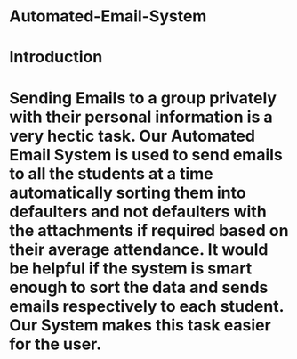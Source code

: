 # Automated-Email-System
<h1>Introduction<h1>
Sending Emails to a group privately with their personal information is a very hectic task.
Our Automated Email System is used to send emails to all the students at a time automatically sorting them into defaulters and not defaulters with the attachments if required based on their average attendance.
It would be helpful if the system is smart enough to sort the data and sends emails respectively to each student.
Our System makes this task easier for the user.


